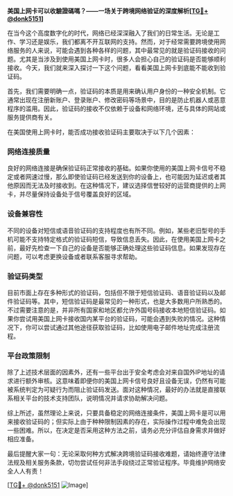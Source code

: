 **美国上网卡可以收驗證碼嗎？——一场关于跨境网络验证的深度解析[[TG💪+ @donk5151](https://t.me/s/donk5151)]**

在当今这个高度数字化的时代，网络已经深深融入了我们的日常生活。无论是工作、学习还是娱乐，我们都离不开互联网的支持。然而，对于经常需要跨境使用网络服务的人来说，可能会遇到各种各样的问题，其中最常见的就是验证码接收的问题。尤其是当涉及到使用美国上网卡时，很多人会担心自己的验证码是否能够顺利接收。今天，我们就来深入探讨一下这个问题，看看美国上网卡到底能不能收到验证码。

首先，我们需要明确一点，验证码的本质是用来确认用户身份的一种安全机制。它通常出现在注册新账户、登录账户、修改密码等场景中，目的是防止机器人或恶意程序的滥用。因此，验证码的接收不仅依赖于设备和网络环境，还与具体的网站或服务提供商有关。

在美国使用上网卡时，能否成功接收验证码主要取决于以下几个因素：

### 网络连接质量

良好的网络连接是确保验证码正常接收的基础。如果你使用的美国上网卡信号不稳定或者网速过慢，那么即使验证码已经发送到你的设备上，也可能因为延迟或者其他原因而无法及时接收到。在这种情况下，建议选择信誉较好的运营商提供的上网卡，并尽量保持设备处于信号覆盖良好的区域。

### 设备兼容性

不同的设备对短信或语音验证码的支持程度也有所不同。例如，某些老旧型号的手机可能不支持特定格式的验证码短信，导致信息丢失。因此，在使用美国上网卡之前，最好先检查一下自己的设备是否能够正确处理这些验证码信息。如果发现存在问题，可以考虑更换设备或者联系客服寻求帮助。

### 验证码类型

目前市面上存在多种形式的验证码，包括但不限于短信验证码、语音验证码以及邮件验证码等。其中，短信验证码是最常见的一种形式，也是大多数用户所熟悉的。不过需要注意的是，并非所有国家和地区都允许外国号码接收本地短信验证码。如果你尝试用美国上网卡接收国内某平台的验证码，可能会遇到失败的情况。这种情况下，你可以尝试通过其他途径获取验证码，比如使用电子邮件地址完成注册流程。

### 平台政策限制

除了上述技术层面的因素外，还有一些平台出于安全考虑会对来自国外IP地址的请求进行额外审核。这意味着即便你的美国上网卡信号良好且设备无误，仍然有可能被系统判定为可疑行为而阻止验证码发送。面对这种情况，最好的办法就是直接联系相关平台的技术支持团队，说明情况并请求协助解决问题。

综上所述，虽然理论上来说，只要具备稳定的网络连接条件，美国上网卡是可以用来接收验证码的；但实际上由于种种限制因素的存在，实际操作过程中难免会出现一些困难。所以，在决定是否采用这种方法之前，请务必充分评估自身需求并做好相应准备。

最后提醒大家一句：无论采取何种方式解决跨境验证码接收难题，请始终遵守法律法规及相关服务条款，切勿尝试任何非法手段绕过正常验证程序。毕竟维护网络安全人人有责！

[[TG💪+ @donk5151](https://t.me/s/donk5151) ![Image](https://i.postimg.cc/rwNCRYN7/Snipaste-2025-04-30-17-27-05.png)]